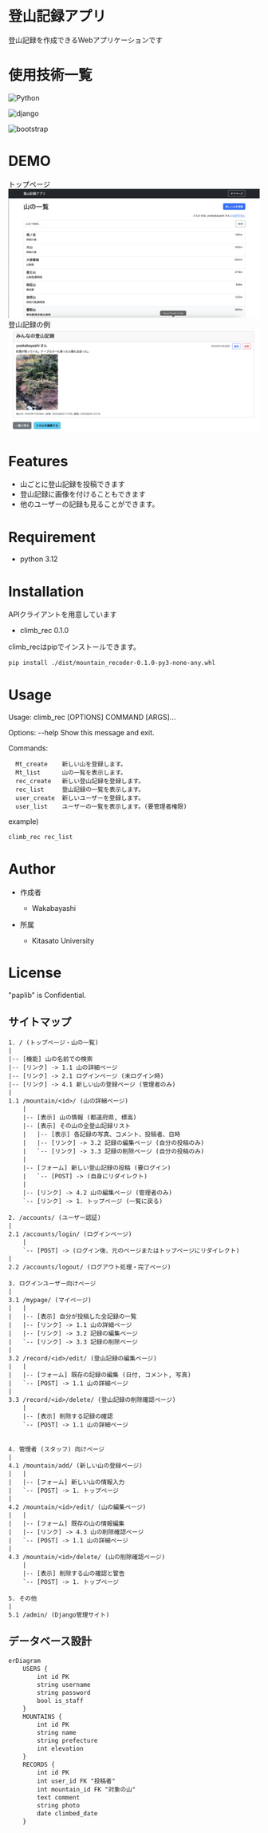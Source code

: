 # 登山記録アプリ
登山記録を作成できるWebアプリケーションです

# 使用技術一覧
![Python](https://img.shields.io/badge/Python-3776AB?style=for-the-badge&logo=python&logoColor=white)

![django](https://img.shields.io/badge/django-092E20?style=for-the-badge&logo=django&logoColor=white)

![bootstrap](https://img.shields.io/badge/bootstrap-7952B3?style=for-the-badge&logo=bootstrap&logoColor=white)

# DEMO
トップページ
![トップページの画像](app/image/トップページ.png)
登山記録の例
![トップページの画像](app/image/登山記録.png)

# Features
* 山ごとに登山記録を投稿できます
* 登山記録に画像を付けることもできます
* 他のユーザーの記録も見ることができます。

# Requirement
* python 3.12

# Installation
APIクライアントを用意しています
* climb_rec 0.1.0

climb_recはpipでインストールできます。

```bash
pip install ./dist/mountain_recoder-0.1.0-py3-none-any.whl
```

# Usage

Usage: climb_rec [OPTIONS] COMMAND [ARGS]...

Options:
  --help  Show this message and exit.

Commands:
```
  Mt_create    新しい山を登録します。
  Mt_list      山の一覧を表示します。
  rec_create   新しい登山記録を登録します。
  rec_list     登山記録の一覧を表示します。
  user_create  新しいユーザーを登録します。
  user_list    ユーザーの一覧を表示します。(要管理者権限)
  ```

example)
```bash
climb_rec rec_list
```

# Author

* 作成者
    * Wakabayashi

* 所属
    * Kitasato University



# License

"paplib" is Confidential.



## サイトマップ

    1. / (トップページ・山の一覧)
    |
    |-- [機能] 山の名前での検索 
    |-- [リンク] -> 1.1 山の詳細ページ
    |-- [リンク] -> 2.1 ログインページ (未ログイン時)
    |-- [リンク] -> 4.1 新しい山の登録ページ (管理者のみ)
    |
    1.1 /mountain/<id>/ (山の詳細ページ)
        |
        |-- [表示] 山の情報 (都道府県, 標高)
        |-- [表示] その山の全登山記録リスト
        |   |-- [表示] 各記録の写真、コメント、投稿者、日時
        |   |-- [リンク] -> 3.2 記録の編集ページ (自分の投稿のみ)
        |   `-- [リンク] -> 3.3 記録の削除ページ (自分の投稿のみ)
        |
        |-- [フォーム] 新しい登山記録の投稿 (要ログイン)
        |   `-- [POST] -> (自身にリダイレクト)
        |
        |-- [リンク] -> 4.2 山の編集ページ (管理者のみ)
        `-- [リンク] -> 1. トップページ (一覧に戻る)

    2. /accounts/ (ユーザー認証)
    |
    2.1 /accounts/login/ (ログインページ)
        |
        `-- [POST] -> (ログイン後、元のページまたはトップページにリダイレクト)
    |
    2.2 /accounts/logout/ (ログアウト処理・完了ページ)

    3. ログインユーザー向けページ
    |
    3.1 /mypage/ (マイページ)
    |   |
    |   |-- [表示] 自分が投稿した全記録の一覧
    |   |-- [リンク] -> 1.1 山の詳細ページ
    |   |-- [リンク] -> 3.2 記録の編集ページ
    |   `-- [リンク] -> 3.3 記録の削除ページ
    |
    3.2 /record/<id>/edit/ (登山記録の編集ページ)
    |   |
    |   |-- [フォーム] 既存の記録の編集 (日付, コメント, 写真)
    |   `-- [POST] -> 1.1 山の詳細ページ
    |
    3.3 /record/<id>/delete/ (登山記録の削除確認ページ)
        |
        |-- [表示] 削除する記録の確認
        `-- [POST] -> 1.1 山の詳細ページ


    4. 管理者 (スタッフ) 向けページ
    |
    4.1 /mountain/add/ (新しい山の登録ページ)
    |   |
    |   |-- [フォーム] 新しい山の情報入力
    |   `-- [POST] -> 1. トップページ
    |
    4.2 /mountain/<id>/edit/ (山の編集ページ)
    |   |
    |   |-- [フォーム] 既存の山の情報編集
    |   |-- [リンク] -> 4.3 山の削除確認ページ
    |   `-- [POST] -> 1.1 山の詳細ページ
    |
    4.3 /mountain/<id>/delete/ (山の削除確認ページ)
        |
        |-- [表示] 削除する山の確認と警告
        `-- [POST] -> 1. トップページ

    5. その他
    |
    5.1 /admin/ (Django管理サイト)

## データベース設計

```mermaid
erDiagram
    USERS {
        int id PK
        string username
        string password
        bool is_staff
    }
    MOUNTAINS {
        int id PK
        string name
        string prefecture
        int elevation
    }
    RECORDS {
        int id PK
        int user_id FK "投稿者"
        int mountain_id FK "対象の山"
        text comment
        string photo
        date climbed_date
    }
```
